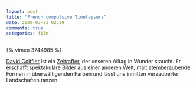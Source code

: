 ```yaml
---
layout: post
title: "French compulsive Timelapsers"
date: 2009-03-23 02:29
comments: true
categories: film 
---
```


{% vimeo 3744985 %}

[David Coiffier](http://vimeo.com/ridindave "David Coiffier") ist ein [Zeitraffer](http://en.wikipedia.org/wiki/Time-lapse "Zeitraffer"), der unseren Alltag in Wunder staucht. Er erschafft spektakuläre Bilder aus einer anderen Welt, malt atemberaubende Formen in überwältigenden Farben und lässt uns inmitten verzauberter Landschaften tanzen.